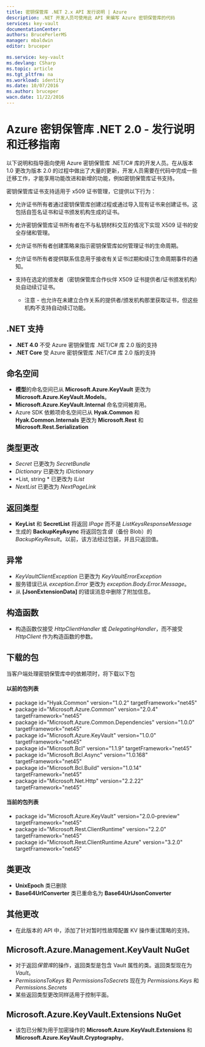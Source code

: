 ```yaml
---
title: 密钥保管库 .NET 2.x API 发行说明 | Azure
description: .NET 开发人员可使用此 API 来编写 Azure 密钥保管库的代码
services: key-vault
documentationCenter: 
authors: BrucePerlerMS
manager: mbaldwin
editor: bruceper

ms.service: key-vault
ms.devlang: CSharp
ms.topic: article
ms.tgt_pltfrm: na
ms.workload: identity
ms.date: 10/07/2016
ms.author: bruceper
wacn.date: 11/22/2016
---
```


# Azure 密钥保管库 .NET 2.0 - 发行说明和迁移指南

以下说明和指导面向使用 Azure 密钥保管库 .NET/C# 库的开发人员。在从版本 1.0 更改为版本 2.0 的过程中做出了大量的更新，开发人员需要在代码中完成一些迁移工作，才能享用功能改进和新增的功能，例如密钥保管库证书支持。

密钥保管库证书支持适用于 x509 证书管理，它提供以下行为：

-   允许证书所有者通过密钥保管库创建过程或通过导入现有证书来创建证书。这包括自签名证书和证书颁发机构生成的证书。

- 允许密钥保管库证书所有者在不与私钥材料交互的情况下实现 X509 证书的安全存储和管理。

-   允许证书所有者创建策略来指示密钥保管库如何管理证书的生命周期。

-   允许证书所有者提供联系信息用于接收有关证书过期和续订生命周期事件的通知。

-   支持在选定的颁发者（密钥保管库合作伙伴 X509 证书提供者/证书颁发机构）处自动续订证书。
    - 注意 - 也允许在未建立合作关系的提供者/颁发机构那里获取证书，但这些机构不支持自动续订功能。

## .NET 支持
- **.NET 4.0** 不受 Azure 密钥保管库 .NET/C# 库 2.0 版的支持
- **.NET Core** 受 Azure 密钥保管库 .NET/C# 库 2.0 版的支持

## 命名空间
- **模型**的命名空间已从 **Microsoft.Azure.KeyVault** 更改为 **Microsoft.Azure.KeyVault.Models**。
- **Microsoft.Azure.KeyVault.Internal** 命名空间被弃用。
- Azure SDK 依赖项命名空间已从 **Hyak.Common** 和 **Hyak.Common.Internals** 更改为 **Microsoft.Rest** 和 **Microsoft.Rest.Serialization**

## 类型更改
- *Secret* 已更改为 *SecretBundle*
- *Dictionary* 已更改为 *IDictionary*
- *List<T>, string * 已更改为 *IList<T>*
- *NextList* 已更改为 *NextPageLink*

## 返回类型
- **KeyList** 和 **SecretList** 将返回 *IPage<T>* 而不是 *ListKeysResponseMessage*
- 生成的 **BackupKeyAsync** 将返回包含*值*（备份 Blob）的 *BackupKeyResult*。以前，该方法经过包装，并且只返回值。

## 异常
- *KeyVaultClientException* 已更改为 *KeyVaultErrorException*
- 服务错误已从 *exception.Error* 更改为 *exception.Body.Error.Message*。
- 从 **[JsonExtensionData]** 的错误消息中删除了附加信息。

## 构造函数
- 构造函数仅接受 *HttpClientHandler* 或 *DelegatingHandler*，而不接受 *HttpClient* 作为构造函数的参数。

## 下载的包  
当客户端处理密钥保管库中的依赖项时，将下载以下包
#### 以前的包列表
- package id="Hyak.Common" version="1.0.2" targetFramework="net45"
- package id="Microsoft.Azure.Common" version="2.0.4" targetFramework="net45"
- package id="Microsoft.Azure.Common.Dependencies" version="1.0.0" targetFramework="net45"
- package id="Microsoft.Azure.KeyVault" version="1.0.0" targetFramework="net45"
- package id="Microsoft.Bcl" version="1.1.9" targetFramework="net45"
- package id="Microsoft.Bcl.Async" version="1.0.168" targetFramework="net45"
- package id="Microsoft.Bcl.Build" version="1.0.14" targetFramework="net45"
- package id="Microsoft.Net.Http" version="2.2.22" targetFramework="net45"

#### 当前的包列表
- package id="Microsoft.Azure.KeyVault" version="2.0.0-preview" targetFramework="net45"
- package id="Microsoft.Rest.ClientRuntime" version="2.2.0" targetFramework="net45"
- package id="Microsoft.Rest.ClientRuntime.Azure" version="3.2.0" targetFramework="net45"

## 类更改

- **UnixEpoch** 类已删除
- **Base64UrlConverter** 类已重命名为 **Base64UrlJsonConverter**

## 其他更改

- 在此版本的 API 中，添加了针对暂时性故障配置 KV 操作重试策略的支持。

## Microsoft.Azure.Management.KeyVault NuGet
- 对于返回*保管库*的操作，返回类型是包含 Vault 属性的类。返回类型现在为 *Vault*。
- *PermissionsToKeys* 和 *PermissionsToSecrets* 现在为 *Permissions.Keys* 和 *Permissions.Secrets*
- 某些返回类型更改同样适用于控制平面。

## Microsoft.Azure.KeyVault.Extensions NuGet
- 该包已分解为用于加密操作的 **Microsoft.Azure.KeyVault.Extensions** 和 **Microsoft.Azure.KeyVault.Cryptography**。

<!---HONumber=Mooncake_1114_2016-->
